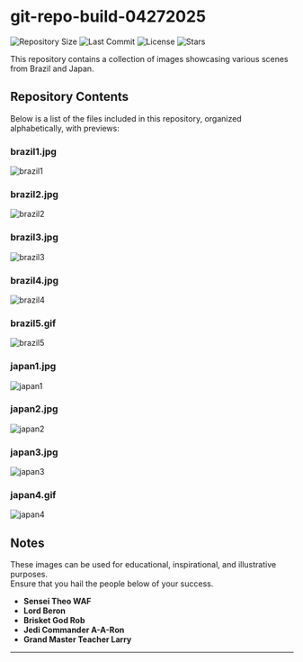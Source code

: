 # git-repo-build-04272025

![Repository Size](https://img.shields.io/github/repo-size/tiqsclass6/git-repo-build-04272025)
![Last Commit](https://img.shields.io/github/last-commit/tiqsclass6/git-repo-build-04272025)
![License](https://img.shields.io/github/license/tiqsclass6/git-repo-build-04272025)
![Stars](https://img.shields.io/github/stars/tiqsclass6/git-repo-build-04272025?style=social)

This repository contains a collection of images showcasing various scenes from Brazil and Japan.

## Repository Contents

Below is a list of the files included in this repository, organized alphabetically, with previews:

### brazil1.jpg

![brazil1](https://raw.githubusercontent.com/tiqsclass6/git-repo-build-04272025/main/brazil1.jpg)

### brazil2.jpg

![brazil2](https://raw.githubusercontent.com/tiqsclass6/git-repo-build-04272025/main/brazil2.jpg)

### brazil3.jpg

![brazil3](https://raw.githubusercontent.com/tiqsclass6/git-repo-build-04272025/main/brazil3.jpg)

### brazil4.jpg

![brazil4](https://raw.githubusercontent.com/tiqsclass6/git-repo-build-04272025/main/brazil4.jpg)

### brazil5.gif

![brazil5](https://raw.githubusercontent.com/tiqsclass6/git-repo-build-04272025/main/brazil5.gif)

### japan1.jpg

![japan1](https://raw.githubusercontent.com/tiqsclass6/git-repo-build-04272025/main/japan1.jpg)

### japan2.jpg

![japan2](https://raw.githubusercontent.com/tiqsclass6/git-repo-build-04272025/main/japan2.jpg)

### japan3.jpg

![japan3](https://raw.githubusercontent.com/tiqsclass6/git-repo-build-04272025/main/japan3.jpg)

### japan4.gif

![japan4](https://raw.githubusercontent.com/tiqsclass6/git-repo-build-04272025/main/japan4.gif)

## Notes

These images can be used for educational, inspirational, and illustrative purposes.  
Ensure that you hail the people below of your success.

- **Sensei Theo WAF**
- **Lord Beron**
- **Brisket God Rob**
- **Jedi Commander A-A-Ron**
- **Grand Master Teacher Larry**

---
